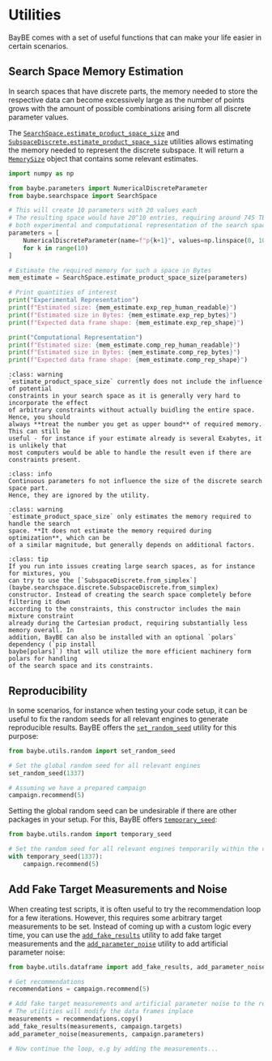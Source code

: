 # Utilities

BayBE comes with a set of useful functions that can make your life easier in certain
scenarios.

## Search Space Memory Estimation
In search spaces that have discrete parts, the memory needed to store the respective
data can become excessively large as the number of points grows with the amount of
possible combinations arising form all discrete parameter values.

The [`SearchSpace.estimate_product_space_size`](baybe.searchspace.core.SearchSpace.estimate_product_space_size)
and [`SubspaceDiscrete.estimate_product_space_size`](baybe.searchspace.discrete.SubspaceDiscrete.estimate_product_space_size)
utilities allows estimating the memory needed to represent the discrete subspace. 
It will return a [`MemorySize`](baybe.searchspace.discrete.MemorySize) object that
contains some relevant estimates.

```python
import numpy as np

from baybe.parameters import NumericalDiscreteParameter
from baybe.searchspace import SearchSpace

# This will create 10 parameters with 20 values each
# The resulting space would have 20^10 entries, requiring around 745 TB of memory for
# both experimental and computational representation of the search space
parameters = [
    NumericalDiscreteParameter(name=f"p{k+1}", values=np.linspace(0, 100, 20))
    for k in range(10)
]

# Estimate the required memory for such a space in Bytes
mem_estimate = SearchSpace.estimate_product_space_size(parameters)

# Print quantities of interest
print("Experimental Representation")
print(f"Estimated size: {mem_estimate.exp_rep_human_readable}")
print(f"Estimated size in Bytes: {mem_estimate.exp_rep_bytes}")
print(f"Expected data frame shape: {mem_estimate.exp_rep_shape}")

print("Computational Representation")
print(f"Estimated size: {mem_estimate.comp_rep_human_readable}")
print(f"Estimated size in Bytes: {mem_estimate.comp_rep_bytes}")
print(f"Expected data frame shape: {mem_estimate.comp_rep_shape}")
```

```{admonition} Estimate with Constraints
:class: warning
`estimate_product_space_size` currently does not include the influence of potential
constraints in your search space as it is generally very hard to incorporate the effect
of arbitrary constraints without actually buidling the entire space. Hence, you should
always **treat the number you get as upper bound** of required memory. This can still be
useful - for instance if your estimate already is several Exabytes, it is unlikely that
most computers would be able to handle the result even if there are constraints present.
```

```{admonition} Influence of Continuous Parameters
:class: info
Continuous parameters fo not influence the size of the discrete search space part.
Hence, they are ignored by the utility.
```

```{admonition} Memory During Optimization
:class: warning
`estimate_product_space_size` only estimates the memory required to handle the search
space. **It does not estimate the memory required during optimization**, which can be
of a similar magnitude, but generally depends on additional factors.
```

```{admonition} Effective Search Space Creation for Mixtures
:class: tip
If you run into issues creating large search spaces, as for instance for mixtures, you
can try to use the [`SubspaceDiscrete.from_simplex`](baybe.searchspace.discrete.SubspaceDiscrete.from_simplex)
constructor. Instead of creating the search space completely before filtering it down
according to the constraints, this constructor includes the main mixture constraint
already during the Cartesian product, requiring substantially less memory overall. In
addition, BayBE can also be installed with an optional `polars` dependency (`pip install
baybe[polars]`) that will utilize the more efficient machinery form polars for handling
of the search space and its constraints.
```

## Reproducibility
In some scenarios, for instance when testing your code setup, it can be useful to fix
the random seeds for all relevant engines to generate reproducible results. BayBE offers
the [`set_random_seed`](baybe.utils.random.set_random_seed) utility for this purpose:

```python
from baybe.utils.random import set_random_seed

# Set the global random seed for all relevant engines
set_random_seed(1337)

# Assuming we have a prepared campaign
campaign.recommend(5)
```

Setting the global random seed can be undesirable if there are other packages in your
setup. For this, BayBE offers [`temporary_seed`](baybe.utils.random.temporary_seed):

```python
from baybe.utils.random import temporary_seed

# Set the random seed for all relevant engines temporarily within the context
with temporary_seed(1337):
    campaign.recommend(5)
```

## Add Fake Target Measurements and Noise
When creating test scripts, it is often useful to try the recommendation loop for a few
iterations. However, this requires some arbitrary target measurements to be set. Instead
of coming up with a custom logic every time, you can use the
[`add_fake_results`](baybe.utils.dataframe.add_fake_results) utility to add fake target
measurements and the [`add_parameter_noise`](baybe.utils.dataframe.add_parameter_noise)
utility to add artificial parameter noise:

```python
from baybe.utils.dataframe import add_fake_results, add_parameter_noise

# Get recommendations
recommendations = campaign.recommend(5)

# Add fake target measurements and artificial parameter noise to the recommendations
# The utilities will modify the data frames inplace
measurements = recommendations.copy()
add_fake_results(measurements, campaign.targets)
add_parameter_noise(measurements, campaign.parameters)

# Now continue the loop, e.g by adding the measurements...
```
